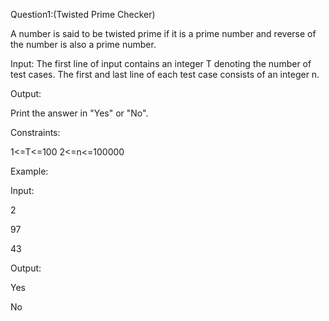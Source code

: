 Question1:(Twisted Prime Checker)

A number is said to be twisted prime if it is a prime number and reverse of the number is also a prime number.

Input:
The first line of input contains an integer T denoting the number of test cases. 
The first and last line of each test case consists of an integer n.  

Output:

Print the answer in "Yes" or "No".

Constraints: 

1<=T<=100
2<=n<=100000

Example:

Input:

2

97

43

Output:

Yes

No
